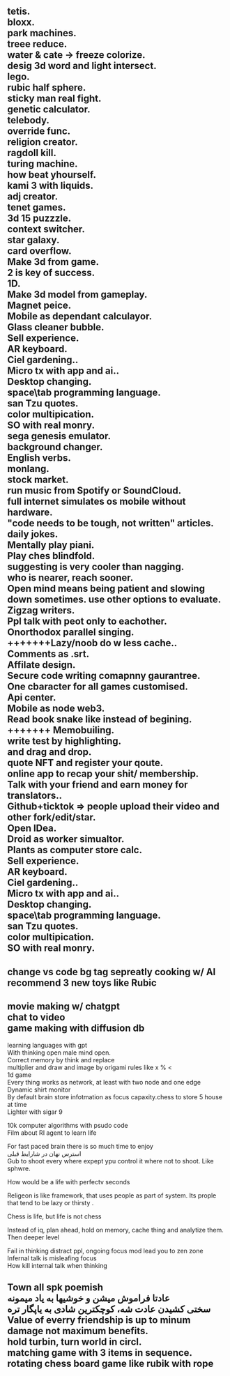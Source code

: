 tetis.              
bloxx.              
park machines.              
treee reduce.              
water & cate -> freeze  colorize.              
desig 3d word and light intersect.              
lego.              
rubic half sphere.              
sticky man real fight.              
genetic calculator.              
telebody.              
override func.              
religion creator.              
ragdoll kill.              
turing machine.              
how beat yhourself.              
kami 3 with liquids.              
adj creator.              
tenet games.              
3d 15 puzzzle.              
context switcher.              
star galaxy.              
card overflow.              
Make 3d from game.              
2 is key of success.              
1D.              
Make 3d model from gameplay.              
Magnet peice.              
Mobile as dependant calculayor.              
Glass cleaner bubble.              
Sell experience.              
AR keyboard.              
Ciel gardening..              
Micro tx with app and ai..              
Desktop changing.              
space\tab programming language.              
san Tzu quotes.              
color multipication.              
SO with real monry.              
sega genesis emulator.              
background changer.              
English verbs.              
monlang.              
stock market.              
run music from Spotify or SoundCloud.              
full internet simulates os mobile without hardware.              
"code needs to be tough, not written" articles.              
daily jokes.              
Mentally play piani.              
Play ches blindfold.              
suggesting is very cooler than nagging.              
who is nearer, reach sooner.              
Open mind means being patient and slowing down sometimes. use other options to evaluate.              
Zigzag writers.              
Ppl talk with peot only to eachother.              
Onorthodox parallel singing.              
+++++++Lazy/noob do w less cache..              
Comments as .srt.              
Affilate design.              
Secure code writing comapnny gaurantree.              
One cbaracter for all games customised.              
Api center.              
Mobile as node web3.              
Read book snake like instead of begining.              
+++++++   Memobuiling.              
write test by highlighting.              
and drag and drop.              
quote NFT and register your qoute.              
online app to recap your shit/ membership.              
Talk with your friend and earn money for translators..              
Github+ticktok => people upload their video and other fork/edit/star.              
Open IDea.              
Droid as worker simualtor.              
Plants as computer store calc.              
Sell experience.              
AR keyboard.              
Ciel gardening..              
Micro tx with app and ai..              
Desktop changing.              
space\tab programming language.              
san Tzu quotes.              
color multipication.              
SO with real monry.              
----
change vs code bg tag sepreatly
 cooking w/ AI recommend
3 new toys like Rubic
----
movie making w/ chatgpt    
chat to video        
game making with diffusion db    
-----------

learning languages with gpt         
With thinking open male mind open.          
Correct memory by think and replace        
multiplier and draw and image by origami rules like x % <        
1d game         
Every thing works as network, at least with two node and one edge       
Dynamic shirt monitor        
By default brain store infotmation as focus capaxity.chess to store 5 house at time       
Lighter with sigar 9       

10k computer algorithms with psudo code              
Film about RI agent to learn life       

For fast paced brain there is so much time to enjoy          
استرس نهان در شارایط قبلی          
Gub to shoot every where expept ypu control it where not to shoot. Like sphwre.          
          
How would be a life with perfectv seconds             
          
Religeon is like framework, that uses people as part of system. Its prople that tend to be lazy or thirsty .          
          
Chess is life, but life is not chess          
          
Instead of iq, plan ahead, hold on memory, cache thing and analytize them. Then deeper level          
          
Fail in thinking distract ppl, ongoing focus mod lead you to zen zone          
Infernal talk is misleafing focus          
How kill internal talk when thinking          
          
Town all spk poemish          
عادتا فراموش میشن و خوشیها به یاد میمونه          
سختی کشیدن عادت شه، کوچکترین شادی به یاپگار تره          
Value of everry friendship is up to minum damage not maximum benefits.          
hold turbin, turn world in circl.          
matching game with 3 items in sequence.          
rotating chess board game like rubik with rope          
-----

